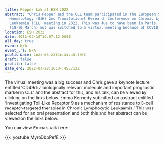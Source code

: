 ```yaml
---
title: Pepper Lab at ESH 2022
abstract: "Chris Pepper and the CLL team participated in the European School of
  Haematology (ESH) 2nd Translational Research Conference on Chronic Lymphocytic
  Leukaemia (CLL) meeting in 2022. This was due to have been in Paris, France
  (18-20 March) but was switched to a virtual meeting because of COVID-19. "
location: ESH 2022
date: 2022-03-18T16:07:13.000Z
all_day: true
event: N/A
event_url: N/A
publishDate: 2022-03-23T16:34:45.792Z
draft: false
profile: false
date_end: 2022-03-22T16:34:45.713Z
---
```

The virtual meeting was a big success and Chris gave a keynote lecture entitled ‘CD49d: a biologically relevant molecule and important prognostic marker in CLL’ and the abstract for this, and his talk, can be viewed by clicking on the links below. Emma Kennedy submitted an abstract entitled ‘Investigating Toll-Like Receptor 9 as a mechanism of resistance to B-cell receptor-targeted therapies in Chronic Lymphocytic Leukaemia.’ This was selected for an oral presentation and both this and her abstract can be viewed on the links below.  

You can view Emma’s talk here:

{{< youtube MyroDbpPefE >}}